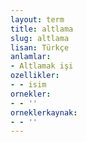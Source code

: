 ```yaml
---
layout: term
title: altlama
slug: altlama
lisan: Türkçe
anlamlar:
- Altlamak işi
ozellikler:
- - isim
ornekler:
- - ''
orneklerkaynak:
- - ''
---
```

